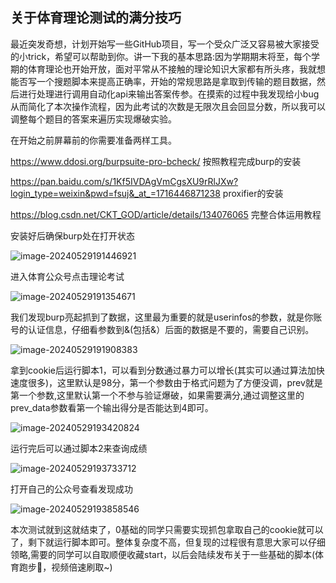 ## 关于体育理论测试的满分技巧

最近突发奇想，计划开始写一些GitHub项目，写一个受众广泛又容易被大家接受的小trick，希望可以帮助到你。讲一下我的基本思路:因为学期期末将至，每个学期的体育理论也开始开放，面对平常从不接触的理论知识大家都有所头疼，我就想能否写一个搜题脚本来提高正确率，开始的常规思路是拿取到传输的题目数据，然后进行处理进行调用自动化api来输出答案传参。在摸索的过程中我发现给小bug从而简化了本次操作流程，因为此考试的次数是无限次且会回显分数，所以我可以调整每个题目的答案来遍历实现爆破实验。

在开始之前屏幕前的你需要准备两样工具。

https://www.ddosi.org/burpsuite-pro-bcheck/ 按照教程完成burp的安装

https://pan.baidu.com/s/1Kf5IVDAgVmCgsXU9rRlJXw?login_type=weixin&pwd=fsuj&_at_=1716446871238  proxifier的安装

https://blog.csdn.net/CKT_GOD/article/details/134076065 完整合体运用教程

安装好后确保burp处在打开状态

![image-20240529191446921](C:\Users\admin\AppData\Roaming\Typora\typora-user-images\image-20240529191446921.png)

进入体育公众号点击理论考试

![image-20240529191354671](C:\Users\admin\AppData\Roaming\Typora\typora-user-images\image-20240529191354671.png)

我们发现burp亮起抓到了数据，这里最为重要的就是userinfos的参数，就是你账号的认证信息，仔细看参数到&(包括&）后面的数据是不要的，需要自己识别。

![image-20240529191908383](C:\Users\admin\AppData\Roaming\Typora\typora-user-images\image-20240529191908383.png)

拿到cookie后运行脚本1，可以看到分数通过暴力可以增长(其实可以通过算法加快速度很多)，这里默认是98分，第一个参数由于格式问题为了方便没调，prev就是第一个参数,这里默认第一个不参与验证爆破，如果需要满分,通过调整这里的prev_data参数看第一个输出得分是否能达到4即可。

![image-20240529193420824](C:\Users\admin\AppData\Roaming\Typora\typora-user-images\image-20240529193420824.png)

运行完后可以通过脚本2来查询成绩

![image-20240529193733712](C:\Users\admin\AppData\Roaming\Typora\typora-user-images\image-20240529193733712.png)

打开自己的公众号查看发现成功

![image-20240529193858546](C:\Users\admin\AppData\Roaming\Typora\typora-user-images\image-20240529193858546.png)

本次测试就到这就结束了，0基础的同学只需要实现抓包拿取自己的cookie就可以了，剩下就运行脚本即可。整体复杂度不高，但复现的过程很有意思大家可以仔细领略,需要的同学可以自取顺便收藏start，以后会陆续发布关于一些基础的脚本(体育跑步🏃‍，视频倍速刷取~)